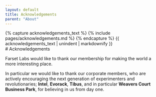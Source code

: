 ```yaml
---
layout: default
title: Acknowledgements
parent: "About"
---
```


<div id="sponsors">
	<div class="row-fluid">
		{% capture acknowledgements_text %}
			{% include pages/acknowledgements.md %}
		{% endcapture %}
		{{ acknowledgements_text | unindent | markdownify }}
    </div>
</div>
# Acknowledgements

Farset Labs would like to thank our membership for making the world a more interesting place. 

In particular we would like to thank our corporate members, who are actively encouraging the next generation of experimenters and revolutionaries; __Intel__, __Evorack__, __Tibus__, and in particular __Weavers Court Business Park__, for believing in us from day one.

